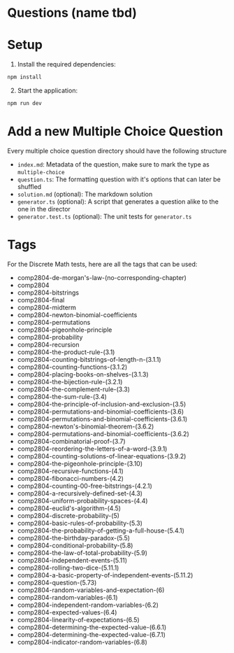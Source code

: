 # Questions (name tbd)

# Setup

1. Install the required dependencies:

```bash
npm install
```

2. Start the application:

```bash
npm run dev
```

# Add a new Multiple Choice Question

Every multiple choice question directory should have the following structure

- `index.md`: Metadata of the question, make sure to mark the type as `multiple-choice`
- `question.ts`: The formatting question with it's options that can later be shuffled
- `solution.md` (optional): The markdown solution
- `generator.ts` (optional): A script that generates a question alike to the one in the director
- `generator.test.ts` (optional): The unit tests for `generator.ts`

# Tags

For the Discrete Math tests, here are all the tags that can be used:

- comp2804-de-morgan's-law-(no-corresponding-chapter)
- comp2804
- comp2804-bitstrings
- comp2804-final
- comp2804-midterm
- comp2804-newton-binomial-coefficients
- comp2804-permutations
- comp2804-pigeonhole-principle
- comp2804-probability
- comp2804-recursion
- comp2804-the-product-rule-(3.1)
- comp2804-counting-bitstrings-of-length-n-(3.1.1)
- comp2804-counting-functions-(3.1.2)
- comp2804-placing-books-on-shelves-(3.1.3)
- comp2804-the-bijection-rule-(3.2.1)
- comp2804-the-complement-rule-(3.3)
- comp2804-the-sum-rule-(3.4)
- comp2804-the-principle-of-inclusion-and-exclusion-(3.5)
- comp2804-permutations-and-binomial-coefficients-(3.6)
- comp2804-permutations-and-binomial-coefficients-(3.6.1)
- comp2804-newton's-binomial-theorem-(3.6.2)
- comp2804-permutations-and-binomial-coefficients-(3.6.2)
- comp2804-combinatorial-proof-(3.7)
- comp2804-reordering-the-letters-of-a-word-(3.9.1)
- comp2804-counting-solutions-of-linear-equations-(3.9.2)
- comp2804-the-pigeonhole-principle-(3.10)
- comp2804-recursive-functions-(4.1)
- comp2804-fibonacci-numbers-(4.2)
- comp2804-counting-00-free-bitstrings-(4.2.1)
- comp2804-a-recursively-defined-set-(4.3)
- comp2804-uniform-probability-spaces-(4.4)
- comp2804-euclid's-algorithm-(4.5)
- comp2804-discrete-probability-(5)
- comp2804-basic-rules-of-probability-(5.3)
- comp2804-the-probability-of-getting-a-full-house-(5.4.1)
- comp2804-the-birthday-paradox-(5.5)
- comp2804-conditional-probability-(5.8)
- comp2804-the-law-of-total-probability-(5.9)
- comp2804-independent-events-(5.11)
- comp2804-rolling-two-dice-(5.11.1)
- comp2804-a-basic-property-of-independent-events-(5.11.2)
- comp2804-question-(5.73)
- comp2804-random-variables-and-expectation-(6)
- comp2804-random-variables-(6.1)
- comp2804-independent-random-variables-(6.2)
- comp2804-expected-values-(6.4)
- comp2804-linearity-of-expectations-(6.5)
- comp2804-determining-the-expected-value-(6.6.1)
- comp2804-determining-the-expected-value-(6.7.1)
- comp2804-indicator-random-variables-(6.8)
